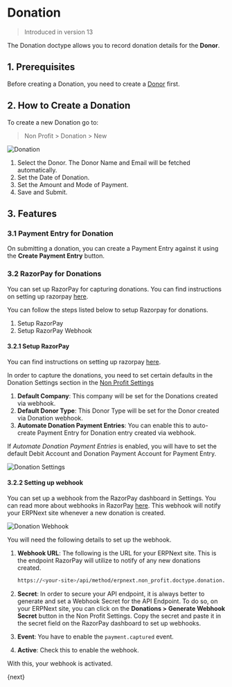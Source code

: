 <!-- add-breadcrumbs -->
# Donation

> Introduced in version 13

The Donation doctype allows you to record donation details for the **Donor**.

## 1. Prerequisites

Before creating a Donation, you need to create a [Donor](/docs/v13/user/manual/en/non_profit/donor) first.

## 2. How to Create a Donation

To create a new Donation go to:

> Non Profit > Donation > New

<img class="screenshot" alt="Donation" src="{{docs_base_url}}/assets/img/non_profit/donation.png">

1. Select the Donor. The Donor Name and Email will be fetched automatically.
2. Set the Date of Donation.
3. Set the Amount and Mode of Payment.
4. Save and Submit.

## 3. Features

### 3.1 Payment Entry for Donation

On submitting a donation, you can create a Payment Entry against it using the **Create Payment Entry** button.

### 3.2 RazorPay for Donations

You can set up RazorPay for capturing donations. You can find instructions on setting up razorpay [here](/docs/v13/user/manual/en/erpnext_integration/razorpay-integration).

You can follow the steps listed below to setup Razorpay for donations.

1. Setup RazorPay
1. Setup RazorPay Webhook

#### 3.2.1 Setup RazorPay

You can find instructions on setting up razorpay [here](/docs/v13/user/manual/en/erpnext_integration/razorpay-integration).

In order to capture the donations, you need to set certain defaults in the Donation Settings section in the [Non Profit Settings](/docs/v13/user/manual/en/non_profit/non_profit_settings)

1. **Default Company**: This company will be set for the Donations created via webhook.
1. **Default Donor Type**: This Donor Type will be set for the Donor created via Donation webhook.
1. **Automate Donation Payment Entries**: You can enable this to auto-create Payment Entry for Donation entry created via webhook.

If _Automate Donation Payment Entries_ is enabled, you will have to set the default Debit Account and Donation Payment Account for Payment Entry.

<img class="screenshot" alt="Donation Settings" src="{{docs_base_url}}/assets/img/non_profit/donation-settings.png">

#### 3.2.2 Setting up webhook

You can set up a webhook from the RazorPay dashboard in Settings. You can read more about webhooks in RazorPay [here](https://razorpay.com/docs/v13/webhooks/). This webhook will notify your ERPNext site whenever a new donation is created.

<img class="screenshot" alt="Donation Webhook" src="{{docs_base_url}}/assets/img/non_profit/donation-webhook.png">

You will need the following details to set up the webhook.

1. **Webhook URL**: The following is the URL for your ERPNext site. This is the endpoint RazorPay will utilize to notify of any new donations created.

    ```sh
    https://<your-site>/api/method/erpnext.non_profit.doctype.donation.donation.capture_razorpay_donations
    ```

2. **Secret**: In order to secure your API endpoint, it is always better to generate and set a Webhook Secret for the API Endpoint. To do so, on your ERPNext site, you can click on the **Donations > Generate Webhook Secret** button in the Non Profit Settings. Copy the secret and paste it in the secret field on the RazorPay dashboard to set up webhooks.

3. **Event**: You have to enable the `payment.captured` event.

4. **Active**: Check this to enable the webhook.

With this, your webhook is activated.

{next}
